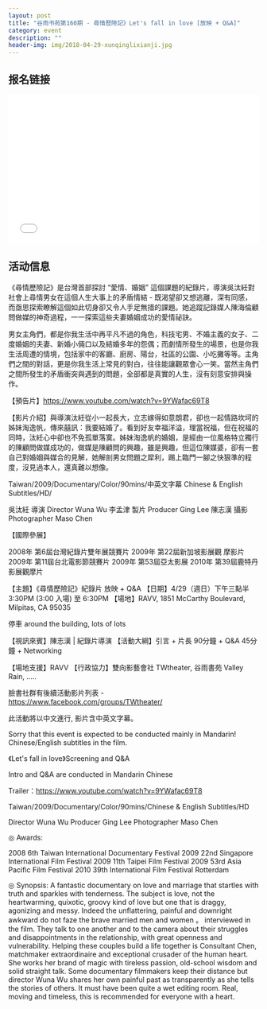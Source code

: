 ```yaml
---
layout: post
title: "谷雨书苑第160期 - 尋情歷險記》Let's fall in love [放映 + Q&A]"
category: event
description: ""
header-img: img/2018-04-29-xunqinglixianji.jpg
---
```


## 报名链接
<div style="width:100%; text-align:left;" ><iframe src="//eventbrite.com/tickets-external?eid=45398577367&ref=etckt" frameborder="0" height="300" width="100%" vspace="0" hspace="0" marginheight="5" marginwidth="5" scrolling="auto" allowtransparency="true"></iframe></div>

## 活动信息

《尋情歷險記》是台灣首部探討 “愛情、婚姻” 這個課題的紀錄片，導演吳汰紝對社會上尋情男女在這個人生大事上的矛盾情結 - 既渴望卻又想逃離，深有同感，而亟思探索瞭解這個如此切身卻又令人手足無措的課題。她追蹤記錄媒人陳海倫顧問做媒的神奇過程，一一探索這些夫妻婚姻成功的愛情祕訣。

男女主角們，都是你我生活中再平凡不過的角色，科技宅男、不婚主義的女子、二度婚姻的夫妻、新婚小倆口以及結婚多年的怨偶；而劇情所發生的場景，也是你我生活周遭的情境，包括家中的客廳、廚房、陽台，社區的公園、小吃攤等等。主角們之間的對話，更是你我生活上常見的對白，往往能讓觀眾會心一笑。當然主角們之間所發生的矛盾衝突與遇到的問題，全部都是真實的人生，沒有刻意安排與操作。

【預告片】https://www.youtube.com/watch?v=9YWafac69T8

【影片介紹】與導演汰紝從小一起長大，立志嫁得如意朗君，卻也一起情路坎坷的姊妹淘逸帆，傳來囍訊：我要結婚了。看到好友幸福洋溢，理當祝福，但在祝福的同時，汰紝心中卻也不免孤單落寞。姊妹淘逸帆的婚姻，是經由一位風格特立獨行的陳顧問做媒成功的，做媒是陳顧問的興趣，雖是興趣，但這位陳媒婆，卻有一套自己對婚姻與媒合的見解，她解剖男女問題之犀利，踢上臨門一腳之快狠準的程度，沒見過本人，還真難以想像。

Taiwan/2009/Documentary/Color/90mins/中英⽂字幕 Chinese & English Subtitles/HD/

吳汰紝 導演 Director Wuna Wu
李孟津 製片 Producer Ging Lee
陳志漢 攝影 Photographer Maso Chen

【國際參展】

2008年 第6屆台灣紀錄片雙年展競賽片
2009年 第22屆新加坡影展觀 摩影片 
2009年 第11屆台北電影節競賽片 
2009年 第53屆亞太影展 
2010年 第39屆鹿特丹影展觀摩片

【主題】《尋情歷險記》紀錄片 放映 + Q&A
【日期】4/29（週日）下午三點半 3:30PM (3:00 入場) 至 6:30PM 
【場地】RAVV, 1851 McCarthy Boulevard, Milpitas, CA 95035

 停車 around the building, lots of lots

【視訊來賓】陳志漢 | 紀錄片導演
【活動大綱】引言 + 片長 90分鐘 + Q&A 45分鐘 + Networking

【場地支援】RAVV
【行政協力】雙向影藝會社 TWtheater, 谷雨書苑 Valley Rain, .....

臉書社群有後續活動影片列表 - https://www.facebook.com/groups/TWtheater/



此活動將以中文進行, 影片含中英文字幕。

Sorry that this event is expected to be conducted mainly in Mandarin! Chinese/English subtitles in the film.





《Let's fall in love》Screening and Q&A

Intro and Q&A are conducted in Mandarin Chinese

Trailer：https://www.youtube.com/watch?v=9YWafac69T8

Taiwan/2009/Documentary/Color/90mins/Chinese & English Subtitles/HD

Director Wuna Wu
Producer Ging Lee
Photographer Maso Chen

◎ Awards: 

2008 6th Taiwan International Documentary Festival 
2009 22nd Singapore International Film Festival 
2009 11th Taipei Film Festival 
2009 53rd Asia Pacific Film Festival 
2010 39th International Film Festival Rotterdam

◎ Synopsis: A fantastic documentary on love and marriage that startles with truth and sparkles with tenderness. The subject is love, not the heartwarming, quixotic, groovy kind of love but one that is draggy, agonizing and messy. Indeed the unflattering, painful and downright awkward do not faze the brave married men and women 。 interviewed in the film. They talk to one another and to the camera about their struggles and disappointments in the relationship, with great openness and vulnerability. Helping these couples build a life together is Consultant Chen, matchmaker extraordinaire and exceptional crusader of the human heart. She works her brand of magic with tireless passion, old-school wisdom and solid straight talk. Some documentary filmmakers keep their distance but director Wuna Wu shares her own painful past as transparently as she tells the stories of others. It must have been quite a wet editing room. Real, moving and timeless, this is recommended for everyone with a heart.
